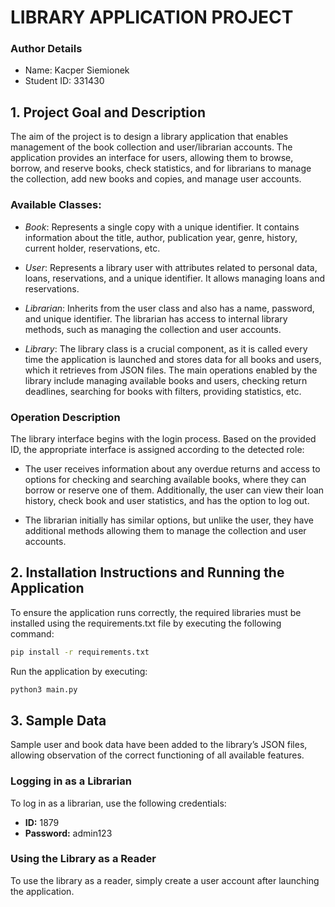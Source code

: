 # **LIBRARY APPLICATION PROJECT**

### Author Details

- Name: Kacper Siemionek
- Student ID: 331430

## **1. Project Goal and Description**

The aim of the project is to design a library application that enables management of the book collection and user/librarian accounts. The application provides an interface for users, allowing them to browse, borrow, and reserve books, check statistics, and for librarians to manage the collection, add new books and copies, and manage user accounts.

### Available Classes:

- *Book*:
  Represents a single copy with a unique identifier. It contains information about the title, author, publication year, genre, history, current holder, reservations, etc.

- *User*:
  Represents a library user with attributes related to personal data, loans, reservations, and a unique identifier. It allows managing loans and reservations.

- *Librarian*:
  Inherits from the user class and also has a name, password, and unique identifier. The librarian has access to internal library methods, such as managing the collection and user accounts.

- *Library*:
  The library class is a crucial component, as it is called every time the application is launched and stores data for all books and users, which it retrieves from JSON files. The main operations enabled by the library include managing available books and users, checking return deadlines, searching for books with filters, providing statistics, etc.

### Operation Description

The library interface begins with the login process. Based on the provided ID, the appropriate interface is assigned according to the detected role:

- The user receives information about any overdue returns and access to options for checking and searching available books, where they can borrow or reserve one of them. Additionally, the user can view their loan history, check book and user statistics, and has the option to log out.

- The librarian initially has similar options, but unlike the user, they have additional methods allowing them to manage the collection and user accounts.

## **2. Installation Instructions and Running the Application**

To ensure the application runs correctly, the required libraries must be installed using the requirements.txt file by executing the following command:

```bash
pip install -r requirements.txt
```

Run the application by executing:

```bash
python3 main.py
```

## **3. Sample Data**

Sample user and book data have been added to the library’s JSON files, allowing observation of the correct functioning of all available features.

### Logging in as a Librarian

To log in as a librarian, use the following credentials:

- **ID:** 1879
- **Password:** admin123

### Using the Library as a Reader

To use the library as a reader, simply create a user account after launching the application.
